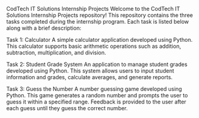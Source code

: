 CodTech IT Solutions Internship Projects
Welcome to the CodTech IT Solutions Internship Projects repository! This repository contains the three tasks completed during the internship program. Each task is listed below along with a brief description:

Task 1: Calculator
A simple calculator application developed using Python. This calculator supports basic arithmetic operations such as addition, subtraction, multiplication, and division.

Task 2: Student Grade System
An application to manage student grades developed using Python. This system allows users to input student information and grades, calculate averages, and generate reports.

Task 3: Guess the Number
A number guessing game developed using Python. This game generates a random number and prompts the user to guess it within a specified range. Feedback is provided to the user after each guess until they guess the correct number.
